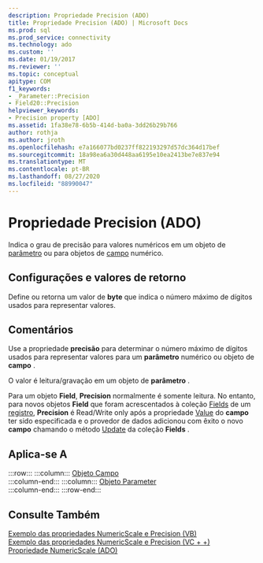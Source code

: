 ```yaml
---
description: Propriedade Precision (ADO)
title: Propriedade Precision (ADO) | Microsoft Docs
ms.prod: sql
ms.prod_service: connectivity
ms.technology: ado
ms.custom: ''
ms.date: 01/19/2017
ms.reviewer: ''
ms.topic: conceptual
apitype: COM
f1_keywords:
- _Parameter::Precision
- Field20::Precision
helpviewer_keywords:
- Precision property [ADO]
ms.assetid: 1fa38e78-6b5b-414d-ba0a-3dd26b29b766
author: rothja
ms.author: jroth
ms.openlocfilehash: e7a166077bd0237ff822193297d57dc364d17bef
ms.sourcegitcommit: 18a98ea6a30d448aa6195e10ea2413be7e837e94
ms.translationtype: MT
ms.contentlocale: pt-BR
ms.lasthandoff: 08/27/2020
ms.locfileid: "88990047"
---
```

# <a name="precision-property-ado"></a>Propriedade Precision (ADO)
Indica o grau de precisão para valores numéricos em um objeto de [parâmetro](./parameter-object.md) ou para objetos de [campo](./field-object.md) numérico.  
  
## <a name="settings-and-return-values"></a>Configurações e valores de retorno  
 Define ou retorna um valor de **byte** que indica o número máximo de dígitos usados para representar valores.  
  
## <a name="remarks"></a>Comentários  
 Use a propriedade **precisão** para determinar o número máximo de dígitos usados para representar valores para um **parâmetro** numérico ou objeto de **campo** .  
  
 O valor é leitura/gravação em um objeto de **parâmetro** .  
  
 Para um objeto **Field**, **Precision** normalmente é somente leitura. No entanto, para novos objetos **Field** que foram acrescentados à coleção [Fields](./fields-collection-ado.md) de um [registro](./record-object-ado.md), **Precision** é Read/Write only após a propriedade [Value](./value-property-ado.md) do **campo** ter sido especificada e o provedor de dados adicionou com êxito o novo **campo** chamando o método [Update](./update-method.md) da coleção **Fields** .  
  
## <a name="applies-to"></a>Aplica-se A  

:::row:::
    :::column:::
        [Objeto Campo](./field-object.md)  
    :::column-end:::
    :::column:::
        [Objeto Parameter](./parameter-object.md)  
    :::column-end:::
:::row-end:::

## <a name="see-also"></a>Consulte Também  
 [Exemplo das propriedades NumericScale e Precision (VB)](./numericscale-and-precision-properties-example-vb.md)   
 [Exemplo das propriedades NumericScale e Precision (VC + +)](./numericscale-and-precision-properties-example-vc.md)   
 [Propriedade NumericScale (ADO)](./numericscale-property-ado.md)